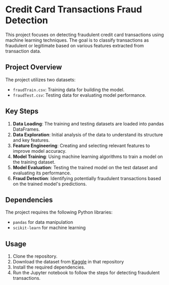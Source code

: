 # Credit Card Transactions Fraud Detection

This project focuses on detecting fraudulent credit card transactions using machine learning techniques. The goal is to classify transactions as fraudulent or legitimate based on various features extracted from transaction data.

## Project Overview

The project utilizes two datasets:

- `fraudTrain.csv`: Training data for building the model.
- `fraudTest.csv`: Testing data for evaluating model performance.

## Key Steps

1. **Data Loading**: The training and testing datasets are loaded into pandas DataFrames.
2. **Data Exploration**: Initial analysis of the data to understand its structure and key features.
3. **Feature Engineering**: Creating and selecting relevant features to improve model accuracy.
4. **Model Training**: Using machine learning algorithms to train a model on the training dataset.
5. **Model Evaluation**: Testing the trained model on the test dataset and evaluating its performance.
6. **Fraud Detection**: Identifying potentially fraudulent transactions based on the trained model's predictions.

## Dependencies

The project requires the following Python libraries:

- `pandas` for data manipulation
- `scikit-learn` for machine learning

## Usage

1. Clone the repository.
2. Download the dataset from [Kaggle](https://www.kaggle.com/datasets/kartik2112/fraud-detection/data) in that repository
3. Install the required dependencies.
4. Run the Jupyter notebook to follow the steps for detecting fraudulent transactions.
